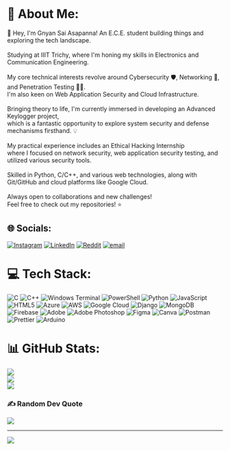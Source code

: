 # 💫 About Me:
👋 Hey, I'm Gnyan Sai Asapanna! An E.C.E. student building things and exploring the tech landscape.<br><br>Studying at IIIT Trichy, where I'm honing my skills in Electronics and Communication Engineering.<br><br>My core technical interests revolve around Cybersecurity 🛡️, Networking 🔗, and Penetration Testing 🕵️‍♂️. <br>I'm also keen on Web Application Security and Cloud Infrastructure.<br><br>Bringing theory to life, I'm currently immersed in developing an Advanced Keylogger project, <br>which is a fantastic opportunity to explore system security and defense mechanisms firsthand. 💡<br><br>My practical experience includes an Ethical Hacking Internship <br>where I focused on network security, web application security testing, and utilized various security tools.<br><br>Skilled in Python, C/C++, and various web technologies, along with Git/GitHub and cloud platforms like Google Cloud.<br><br>Always open to collaborations and new challenges!<br>Feel free to check out my repositories! ⭐


## 🌐 Socials:
[![Instagram](https://img.shields.io/badge/Instagram-%23E4405F.svg?logo=Instagram&logoColor=white)](https://instagram.com/gnyansai.a?igsh=bDVtMGQ5Z3cxczJi) [![LinkedIn](https://img.shields.io/badge/LinkedIn-%230077B5.svg?logo=linkedin&logoColor=white)](https://linkedin.com/in/gnyan-sai-a-18755a265/) [![Reddit](https://img.shields.io/badge/Reddit-%23FF4500.svg?logo=Reddit&logoColor=white)](https://reddit.com/user/iamgnyansai_1167/s/EYbr5dhTUy) [![email](https://img.shields.io/badge/Email-D14836?logo=gmail&logoColor=white)](mailto:asapannagnyansai1167@gmail.com) 

# 💻 Tech Stack:
![C](https://img.shields.io/badge/c-%2300599C.svg?style=for-the-badge&logo=c&logoColor=white) ![C++](https://img.shields.io/badge/c++-%2300599C.svg?style=for-the-badge&logo=c%2B%2B&logoColor=white) ![Windows Terminal](https://img.shields.io/badge/Windows%20Terminal-%234D4D4D.svg?style=for-the-badge&logo=windows-terminal&logoColor=white) ![PowerShell](https://img.shields.io/badge/PowerShell-%235391FE.svg?style=for-the-badge&logo=powershell&logoColor=white) ![Python](https://img.shields.io/badge/python-3670A0?style=for-the-badge&logo=python&logoColor=ffdd54) ![JavaScript](https://img.shields.io/badge/javascript-%23323330.svg?style=for-the-badge&logo=javascript&logoColor=%23F7DF1E) ![HTML5](https://img.shields.io/badge/html5-%23E34F26.svg?style=for-the-badge&logo=html5&logoColor=white) ![Azure](https://img.shields.io/badge/azure-%230072C6.svg?style=for-the-badge&logo=microsoftazure&logoColor=white) ![AWS](https://img.shields.io/badge/AWS-%23FF9900.svg?style=for-the-badge&logo=amazon-aws&logoColor=white) ![Google Cloud](https://img.shields.io/badge/GoogleCloud-%234285F4.svg?style=for-the-badge&logo=google-cloud&logoColor=white) ![Django](https://img.shields.io/badge/django-%23092E20.svg?style=for-the-badge&logo=django&logoColor=white) ![MongoDB](https://img.shields.io/badge/MongoDB-%234ea94b.svg?style=for-the-badge&logo=mongodb&logoColor=white) ![Firebase](https://img.shields.io/badge/firebase-a08021?style=for-the-badge&logo=firebase&logoColor=ffcd34) ![Adobe](https://img.shields.io/badge/adobe-%23FF0000.svg?style=for-the-badge&logo=adobe&logoColor=white) ![Adobe Photoshop](https://img.shields.io/badge/adobe%20photoshop-%2331A8FF.svg?style=for-the-badge&logo=adobe%20photoshop&logoColor=white) ![Figma](https://img.shields.io/badge/figma-%23F24E1E.svg?style=for-the-badge&logo=figma&logoColor=white) ![Canva](https://img.shields.io/badge/Canva-%2300C4CC.svg?style=for-the-badge&logo=Canva&logoColor=white) ![Postman](https://img.shields.io/badge/Postman-FF6C37?style=for-the-badge&logo=postman&logoColor=white) ![Prettier](https://img.shields.io/badge/prettier-%23F7B93E.svg?style=for-the-badge&logo=prettier&logoColor=black) ![Arduino](https://img.shields.io/badge/-Arduino-00979D?style=for-the-badge&logo=Arduino&logoColor=white)
# 📊 GitHub Stats:
![](https://github-readme-stats.vercel.app/api?username=gnyansaiA&theme=dark&hide_border=false&include_all_commits=true&count_private=true)<br/>
![](https://nirzak-streak-stats.vercel.app/?user=gnyansaiA&theme=dark&hide_border=false)<br/>
![](https://github-readme-stats.vercel.app/api/top-langs/?username=gnyansaiA&theme=dark&hide_border=false&include_all_commits=true&count_private=true&layout=compact)

### ✍️ Random Dev Quote
![](https://quotes-github-readme.vercel.app/api?type=horizontal&theme=radical)

---
[![](https://visitcount.itsvg.in/api?id=gnyansaiA&icon=0&color=0)](https://visitcount.itsvg.in)

<!-- Proudly created with GPRM ( https://gprm.itsvg.in ) -->
